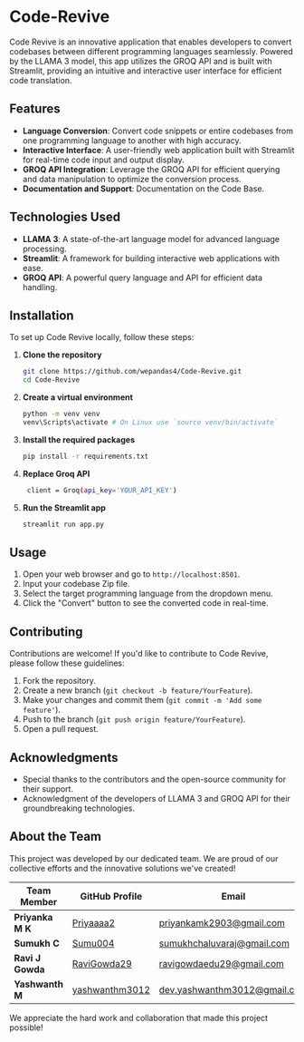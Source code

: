 # Code-Revive

Code Revive is an innovative application that enables developers to convert codebases between different programming languages seamlessly. Powered by the LLAMA 3 model, this app utilizes the GROQ API and is built with Streamlit, providing an intuitive and interactive user interface for efficient code translation.

## Features

- **Language Conversion**: Convert code snippets or entire codebases from one programming language to another with high accuracy.
- **Interactive Interface**: A user-friendly web application built with Streamlit for real-time code input and output display.
- **GROQ API Integration**: Leverage the GROQ API for efficient querying and data manipulation to optimize the conversion process.
- **Documentation and Support**: Documentation on the Code Base.

## Technologies Used

- **LLAMA 3**: A state-of-the-art language model for advanced language processing.
- **Streamlit**: A framework for building interactive web applications with ease.
- **GROQ API**: A powerful query language and API for efficient data handling.

## Installation

To set up Code Revive locally, follow these steps:

1. **Clone the repository**
   ```bash
   git clone https://github.com/wepandas4/Code-Revive.git
   cd Code-Revive
   ```

2. **Create a virtual environment**
   ```bash
   python -m venv venv
   venv\Scripts\activate # On Linux use `source venv/bin/activate`
   ```

3. **Install the required packages**
   ```bash
   pip install -r requirements.txt
   ```

4. **Replace Groq API**
   ```bash
    client = Groq(api_key='YOUR_API_KEY')
   ```

6. **Run the Streamlit app**
   ```bash
   streamlit run app.py
   ```

## Usage

1. Open your web browser and go to `http://localhost:8501`.
2. Input your codebase Zip file.
3. Select the target programming language from the dropdown menu.
4. Click the "Convert" button to see the converted code in real-time.

## Contributing

Contributions are welcome! If you'd like to contribute to Code Revive, please follow these guidelines:

1. Fork the repository.
2. Create a new branch (`git checkout -b feature/YourFeature`).
3. Make your changes and commit them (`git commit -m 'Add some feature'`).
4. Push to the branch (`git push origin feature/YourFeature`).
5. Open a pull request.

## Acknowledgments

- Special thanks to the contributors and the open-source community for their support.
- Acknowledgment of the developers of LLAMA 3 and GROQ API for their groundbreaking technologies.

## About the Team

This project was developed by our dedicated team. We are proud of our collective efforts and the innovative solutions we've created!

| Team Member         | GitHub Profile                                           | Email                        |
|---------------------|----------------------------------------------------------|------------------------------|
| **Priyanka M K**    | [Priyaaaa2](https://github.com/Priyaaaa2)                | priyankamk2903@gmail.com     |
| **Sumukh C**        | [Sumu004](https://github.com/Sumu004)                    | sumukhchaluvaraj@gmail.com   |
| **Ravi J Gowda**    | [RaviGowda29](https://github.com/RaviGowda29)            | ravigowdaedu29@gmail.com     |
| **Yashwanth M**     | [yashwanthm3012](https://github.com/yashwanthm3012)      | dev.yashwanthm3012@gmail.com |

We appreciate the hard work and collaboration that made this project possible!
